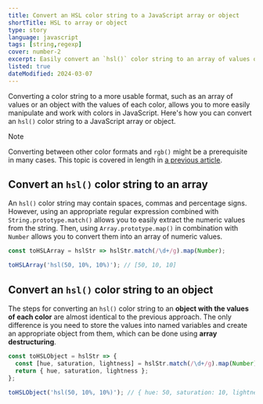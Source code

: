 ```yaml
---
title: Convert an HSL color string to a JavaScript array or object
shortTitle: HSL to array or object
type: story
language: javascript
tags: [string,regexp]
cover: number-2
excerpt: Easily convert an `hsl()` color string to an array of values or an object with the values of each color.
listed: true
dateModified: 2024-03-07
---
```


Converting a color string to a more usable format, such as an array of values or an object with the values of each color, allows you to more easily manipulate and work with colors in JavaScript. Here's how you can convert an `hsl()` color string to a JavaScript array or object.

> [!NOTE]
>
> Converting between other color formats and `rgb()` might be a prerequisite in many cases. This topic is covered in length in [a previous article](/js/s/rgb-hex-hsl-hsb-color-format-conversion).

## Convert an `hsl()` color string to an array

An `hsl()` color string may contain spaces, commas and percentage signs. However, using an appropriate regular expression combined with `String.prototype.match()` allows you to easily extract the numeric values from the string. Then, using `Array.prototype.map()` in combination with `Number` allows you to convert them into an array of numeric values.

```js
const toHSLArray = hslStr => hslStr.match(/\d+/g).map(Number);

toHSLArray('hsl(50, 10%, 10%)'); // [50, 10, 10]
```

## Convert an `hsl()` color string to an object

The steps for converting an `hsl()` color string to an **object with the values of each color** are almost identical to the previous approach. The only difference is you need to store the values into named variables and create an appropriate object from them, which can be done using **array destructuring**.

```js
const toHSLObject = hslStr => {
  const [hue, saturation, lightness] = hslStr.match(/\d+/g).map(Number);
  return { hue, saturation, lightness };
};

toHSLObject('hsl(50, 10%, 10%)'); // { hue: 50, saturation: 10, lightness: 10 }
```
